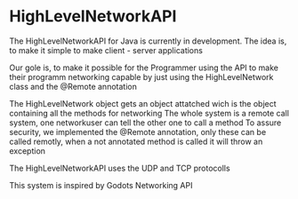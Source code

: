 # HighLevelNetworkAPI
The HighLevelNetworkAPI for Java is currently in development.
The idea is, to make it simple to make client - server applications

Our gole is, to make it possible for the Programmer using the API to make their programm networking capable by just using the HighLevelNetwork class and the @Remote annotation

The HighLevelNetwork object gets an object attatched wich is the object containing all the methods for networking
The whole system is a remote call system, one networkuser can tell the other one to call a method
To assure security, we implemented the @Remote annotation, only these can be called remotly, when a not annotated method is called it will throw an exception

The HighLevelNetworkAPI uses the UDP and TCP protocolls

This system is inspired by Godots Networking API
